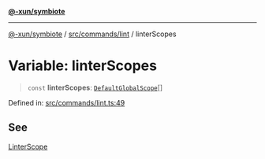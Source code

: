 [**@-xun/symbiote**](../../../../README.md)

***

[@-xun/symbiote](../../../../README.md) / [src/commands/lint](../README.md) / linterScopes

# Variable: linterScopes

> `const` **linterScopes**: [`DefaultGlobalScope`](../../../configure/enumerations/DefaultGlobalScope.md)[]

Defined in: [src/commands/lint.ts:49](https://github.com/Xunnamius/symbiote/blob/beb889fb40f0cd320367d5f94d02e29b1efb13ab/src/commands/lint.ts#L49)

## See

[LinterScope](../../../configure/enumerations/DefaultGlobalScope.md)
